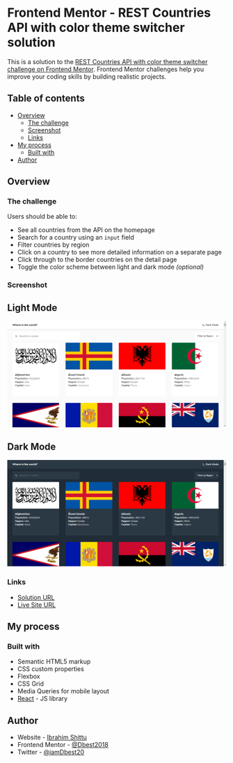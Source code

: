 # Frontend Mentor - REST Countries API with color theme switcher solution

This is a solution to the [REST Countries API with color theme switcher challenge on Frontend Mentor](https://www.frontendmentor.io/challenges/rest-countries-api-with-color-theme-switcher-5cacc469fec04111f7b848ca). Frontend Mentor challenges help you improve your coding skills by building realistic projects.

## Table of contents

- [Overview](#overview)
  - [The challenge](#the-challenge)
  - [Screenshot](#screenshot)
  - [Links](#links)
- [My process](#my-process)
  - [Built with](#built-with)
- [Author](#author)

## Overview

### The challenge

Users should be able to:

- See all countries from the API on the homepage
- Search for a country using an `input` field
- Filter countries by region
- Click on a country to see more detailed information on a separate page
- Click through to the border countries on the detail page
- Toggle the color scheme between light and dark mode _(optional)_

### Screenshot

## Light Mode

![Light mode](./public/screenshot/lightshot.png)

## Dark Mode

![dark Mode](./public/screenshot/darkshot.png)

### Links

- [Solution URL](https://github.com/Dbest2018/around-the-world)
- [Live Site URL](https://around-the-world-v1.netlify.app)

## My process

### Built with

- Semantic HTML5 markup
- CSS custom properties
- Flexbox
- CSS Grid
- Media Queries for mobile layout
- [React](https://reactjs.org/) - JS library

## Author

- Website - [Ibrahim Shittu](https://iam-ibrahim.netlify.app/)
- Frontend Mentor - [@Dbest2018](https://www.frontendmentor.io/profile/Dbest2018)
- Twitter - [@iamDbest20](https://www.twitter.com/iamDbest20)
